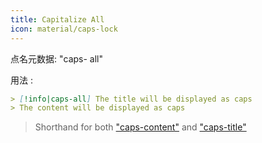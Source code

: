 ```yaml
---
title: Capitalize All
icon: material/caps-lock
---
```


点名元数据: "caps- all"

用法 :
```md
> [!info|caps-all] The title will be displayed as caps
> The content will be displayed as caps
```
> Shorthand for both ["caps-content"](。/content-styling/page-6.md) and ["caps-title"](。/title-styling/page-16.md)